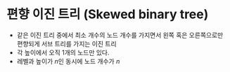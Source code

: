 # 편향 이진 트리 (Skewed binary tree)
- 같은 이진 트리 중에서 최소 개수의 노드 개수를 가지면서 왼쪽 혹은 오른쪽으로만 편향되게 서브 트리를 가지는 이진 트리
- 각 높이에서 오직 1개의 노드만 있다.
- 레벨과 높이가 $n$인 동시에 노드 개수가 $n$

